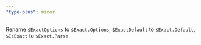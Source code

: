 ```yaml
---
"type-plus": minor
---
```


Rename `$ExactOptions` to `$Exact.Options`,
`$ExactDefault` to `$Exact.Default`,
`$IsExact` to `$Exact.Parse`
